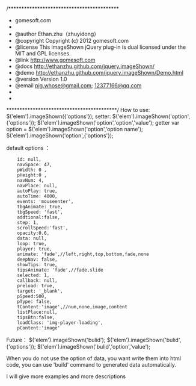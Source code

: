 /******************************************
 * gomesoft.com
 *
 * @author          Ethan.zhu（zhuyidong）
 * @copyright       Copyright (c) 2012 gomesoft.com
 * @license         This imageShown jQuery plug-in is dual licensed under the MIT and GPL licenses.
 * @link            http://www.gomesoft.com
 * @docs            http://ethanzhu.github.com/jquery.imageShown/
 * @demo            http://ethanzhu.github.com/jquery.imageShown/Demo.html
 * @version         Version 1.0
 * @email			pig.whose@gmail.com; 12377166@qq.com
 * 
 *
 ******************************************/
How to use:
$('elem').imageShown({'options'});
setter:
$('elem').imageShown('option',{'options'});
$('elem').imageShown('option','option','value');
getter
var option = $('elem').imageShown('option','option name');
$('elem').imageShown('option',{'options'});

default options ：

		id:	null,
		navSpace: 47, 
		pWidth: 0 , 
		pHeight:0 , 
		navNum: 4, 
		navPlace: null, 
		autoPlay: true, 
		autoTime: 4000, 
		events: 'mouseenter', 
		tbgAnimate: true, 
		tbgSpeed: 'fast', 
		addtional:false,
		step: 1, 
		scrollSpeed:'fast',
		opacity:0.6, 
		data: null, 
		loop: true, 
		player: true, 
		animate: 'fade',//left,right,top,bottom,fade,none
		deepNav: false, 
		showTips: true, 
		tipsAnimate: 'fade',//fade,slide
		selected: 1, 
		callback: null, 
		preload: true, 
		target: '_blank', 
		pSpeed:500, 
		pType: false,
		tContent:'image',//num,none,image,content
		listPlace:null,
		tipsBtn:false, 
		loadClass: 'img-player-loading',
		pContent:'image'
    
Future：
	$('elem').imageShown('bulid');
	$('elem').imageShown('bulid',{'options'});
	$('elem').imageShown('bulid','option','value');
	
When you do not use the option of data, you want write them into html code, you can use 'build' command to generated data automatically.

I will give  more examples and more descriptions
